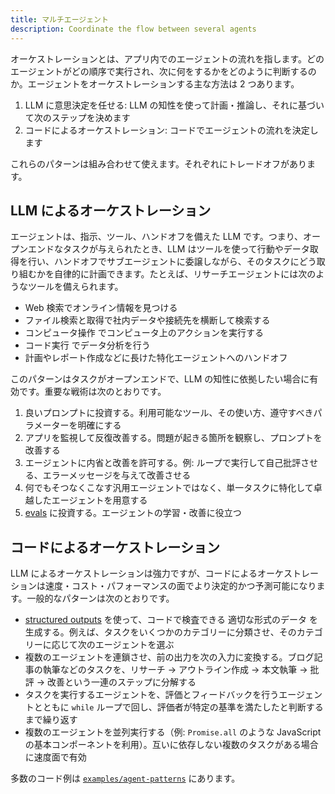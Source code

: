```yaml
---
title: マルチエージェント
description: Coordinate the flow between several agents
---
```


オーケストレーションとは、アプリ内でのエージェントの流れを指します。どのエージェントがどの順序で実行され、次に何をするかをどのように判断するのか。エージェントをオーケストレーションする主な方法は 2 つあります。

1. LLM に意思決定を任せる: LLM の知性を使って計画・推論し、それに基づいて次のステップを決めます
2. コードによるオーケストレーション: コードでエージェントの流れを決定します

これらのパターンは組み合わせて使えます。それぞれにトレードオフがあります。

## LLM によるオーケストレーション

エージェントは、指示、ツール、ハンドオフを備えた LLM です。つまり、オープンエンドなタスクが与えられたとき、LLM はツールを使って行動やデータ取得を行い、ハンドオフでサブエージェントに委譲しながら、そのタスクにどう取り組むかを自律的に計画できます。たとえば、リサーチエージェントには次のようなツールを備えられます。

- Web 検索でオンライン情報を見つける
- ファイル検索と取得で社内データや接続先を横断して検索する
- コンピュータ操作 でコンピュータ上のアクションを実行する
- コード実行 でデータ分析を行う
- 計画やレポート作成などに長けた特化エージェントへのハンドオフ

このパターンはタスクがオープンエンドで、LLM の知性に依拠したい場合に有効です。重要な戦術は次のとおりです。

1. 良いプロンプトに投資する。利用可能なツール、その使い方、遵守すべきパラメーターを明確にする
2. アプリを監視して反復改善する。問題が起きる箇所を観察し、プロンプトを改善する
3. エージェントに内省と改善を許可する。例: ループで実行して自己批評させる、エラーメッセージを与えて改善させる
4. 何でもそつなくこなす汎用エージェントではなく、単一タスクに特化して卓越したエージェントを用意する
5. [evals](https://platform.openai.com/docs/guides/evals) に投資する。エージェントの学習・改善に役立つ

## コードによるオーケストレーション

LLM によるオーケストレーションは強力ですが、コードによるオーケストレーションは速度・コスト・パフォーマンスの面でより決定的かつ予測可能になります。一般的なパターンは次のとおりです。

- [structured outputs](https://platform.openai.com/docs/guides/structured-outputs) を使って、コードで検査できる 適切な形式のデータ を生成する。例えば、タスクをいくつかのカテゴリーに分類させ、そのカテゴリーに応じて次のエージェントを選ぶ
- 複数のエージェントを連鎖させ、前の出力を次の入力に変換する。ブログ記事の執筆などのタスクを、リサーチ → アウトライン作成 → 本文執筆 → 批評 → 改善という一連のステップに分解する
- タスクを実行するエージェントを、評価とフィードバックを行うエージェントとともに `while` ループで回し、評価者が特定の基準を満たしたと判断するまで繰り返す
- 複数のエージェントを並列実行する（例: `Promise.all` のような JavaScript の基本コンポーネントを利用）。互いに依存しない複数のタスクがある場合に速度面で有効

多数のコード例は [`examples/agent-patterns`](https://github.com/openai/openai-agents-js/tree/main/examples/agent-patterns) にあります。
